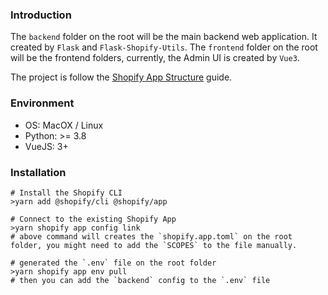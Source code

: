 ### Introduction

The `backend` folder on the root will be the main backend web application. It created by `Flask` and `Flask-Shopify-Utils`.
The `frontend` folder on the root will be the frontend folders, currently, the Admin UI is created by `Vue3`.

The project is follow the [Shopify App Structure](https://shopify.dev/docs/apps/tools/cli/structure) guide.

### Environment

- OS: MacOX / Linux
- Python: >= 3.8
- VueJS: 3+

### Installation

```shell
# Install the Shopify CLI
>yarn add @shopify/cli @shopify/app

# Connect to the existing Shopify App
>yarn shopify app config link
# above command will creates the `shopify.app.toml` on the root folder, you might need to add the `SCOPES` to the file manually.

# generated the `.env` file on the root folder
>yarn shopify app env pull
# then you can add the `backend` config to the `.env` file
```
